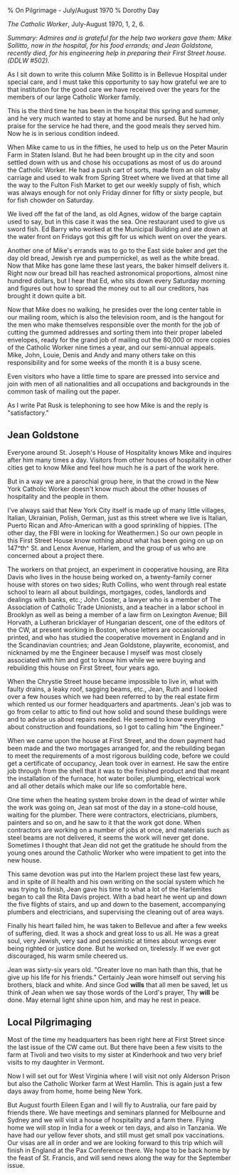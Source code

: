 % On Pilgrimage - July/August 1970
% Dorothy Day

*The Catholic Worker*, July-August 1970, 1, 2, 6.

*Summary: Admires and is grateful for the help two workers gave them:
Mike Sollitto, now in the hospital, for his food errands; and Jean
Goldstone, recently died, for his engineering help in preparing their
First Street house. (DDLW \#502).*

As I sit down to write this column Mike Sollitto is in Bellevue Hospital
under special care, and I must take this opportunity to say how grateful
we are to that institution for the good care we have received over the
years for the members of our large Catholic Worker family.

This is the third time he has been in the hospital this spring and
summer, and he very much wanted to stay at home and be nursed. But he
had only praise for the service he had there, and the good meals they
served him. Now he is in serious condition indeed.

When Mike came to us in the fifties, he used to help us on the Peter
Maurin Farm in Staten Island. But he had been brought up in the city and
soon settled down with us and chose his occupations as most of us do
around the Catholic Worker. He had a push cart of sorts, made from an
old baby carriage and used to walk from Spring Street where we lived at
that time all the way to the Fulton Fish Market to get our weekly supply
of fish, which was always enough for not only Friday dinner for fifty or
sixty people, but for fish chowder on Saturday.

We lived off the fat of the land, as old Agnes, widow of the barge
captain used to say, but in this case it was the sea. One restaurant
used to give us sword fish. Ed Barry who worked at the Municipal
Building and ate down at the water front on Fridays got this gift for us
which went on over the years.

Another one of Mike's errands was to go to the East side baker and get
the day old bread, Jewish rye and pumpernickel, as well as the white
bread. Now that Mike has gone lame these last years, the baker himself
delivers it. Right now our bread bill has reached astronomical
proportions, almost nine hundred dollars, but I hear that Ed, who sits
down every Saturday morning and figures out how to spread the money out
to all our creditors, has brought it down quite a bit.

Now that Mike does no walking, he presides over the long center table in
our mailing room, which is also the television room, and is the hangout
for the men who make themselves responsible over the month for the job
of cutting the gummed addresses and sorting them into their proper
labeled envelopes, ready for the grand job of mailing out the 80,000 or
more copies of the Catholic Worker nine times a year, and our
semi-annual appeals. Mike, John, Louie, Denis and Andy and many others
take on this responsibility and for some weeks of the month it is a busy
scene.

Even visitors who have a little time to spare are pressed into service
and join with men of all nationalities and all occupations and
backgrounds in the common task of mailing out the paper.

As I write Pat Rusk is telephoning to see how Mike is and the reply is
"satisfactory."

Jean Goldstone
--------------

Everyone around St. Joseph's House of Hospitality knows Mike and
inquires after him many times a day. Visitors from other houses of
hospitality in other cities get to know Mike and feel how much he is a
part of the work here.

But in a way we are a parochial group here, in that the crowd in the New
York Catholic Worker doesn't know much about the other houses of
hospitality and the people in them.

I've always said that New York City itself is made up of many little
villages, Italian, Ukrainian, Polish, German, just as this street where
we live is Italian, Puerto Rican and Afro-American with a good
sprinkling of hippies. (The other day, the FBI were in looking for
Weathermen.) So our own people in this First Street House know nothing
about what has been going on up on 147^th^ St. and Lenox Avenue, Harlem,
and the group of us who are concerned about a project there.

The workers on that project, an experiment in cooperative housing, are
Rita Davis who lives in the house being worked on, a twenty-family
corner house with stores on two sides; Ruth Collins, who went through
real estate school to learn all about buildings, mortgages, codes,
landlords and dealings with banks, etc.; John Coster, a lawyer who is a
member of The Association of Catholic Trade Unionists, and a teacher in
a labor school in Brooklyn as well as being a member of a law firm on
Lexington Avenue; Bill Horvath, a Lutheran bricklayer of Hungarian
descent, one of the editors of the CW, at present working in Boston,
whose letters are occasionally printed, and who has studied the
cooperative movement in England and in the Scandinavian countries; and
Jean Goldstone, playwrite, economist, and nicknamed by me the Engineer
because I myself was most closely associated with him and got to know
him while we were buying and rebuilding this house on First Street, four
years ago.

When the Chrystie Street house became impossible to live in, what with
faulty drains, a leaky roof, sagging beams, etc., Jean, Ruth and I
looked over a few houses which we had been referred to by the real
estate firm which rented us our former headquarters and apartments.
Jean's job was to go from cellar to attic to find out how solid and
sound these buildings were and to advise us about repairs needed. He
seemed to know everything about construction and foundations, so I got
to calling him "the Engineer."

When we came upon the house at First Street, and the down payment had
been made and the two mortgages arranged for, and the rebuilding began
to meet the requirements of a most rigorous building code, before we
could get a certificate of occupancy, Jean took over in earnest. He saw
the entire job through from the shell that it was to the finished
product and that meant the installation of the furnace, hot water
boiler, plumbing, electrical work and all other details which make our
life so comfortable here.

One time when the heating system broke down in the dead of winter while
the work was going on, Jean sat most of the day in a stone-cold house,
waiting for the plumber. There were contractors, electricians, plumbers,
painters and so on, and he saw to it that the work got done. When
contractors are working on a number of jobs at once, and materials such
as steel beams are not delivered, it seems the work will never get done.
Sometimes I thought that Jean did not get the gratitude he should from
the young ones around the Catholic Worker who were impatient to get into
the new house.

This same devotion was put into the Harlem project these last few years,
and in spite of ill health and his own writing on the social system
which he was trying to finish, Jean gave his time to what a lot of the
Harlemites began to call the Rita Davis project. With a bad heart he
went up and down the five flights of stairs, and up and down to the
basement, accompanying plumbers and electricians, and supervising the
cleaning out of area ways.

Finally his heart failed him, he was taken to Bellevue and after a few
weeks of suffering, died. It was a shock and great loss to us all. He
was a great soul, very Jewish, very sad and pessimistic at times about
wrongs ever being righted or justice done. But he worked on, tirelessly.
If we ever got discouraged, his warm smile cheered us.

Jean was sixty-six years old. "Greater love no man hath than this, that
he give up his life for his friends." Certainly Jean wore himself out
serving his brothers, black and white. And since God **wills** that all
men be saved, let us think of Jean when we say those words of the Lord's
prayer, Thy **will** be done. May eternal light shine upon him, and may
he rest in peace.

Local Pilgrimaging
------------------

Most of the time my headquarters has been right here at First Street
since the last issue of the CW came out. But there have been a few
visits to the farm at Tivoli and two visits to my sister at Kinderhook
and two very brief visits to my daughter in Vermont.

Now I will set out for West Virginia where I will visit not only
Alderson Prison but also the Catholic Worker farm at West Hamlin. This
is again just a few days away from home, home being New York.

But August fourth Eileen Egan and I will fly to Australia, our fare paid
by friends there. We have meetings and seminars planned for Melbourne
and Sydney and we will visit a house of hospitality and a farm there.
Flying home we will stop in India for a week or ten days, and also in
Tanzania. We have had our yellow fever shots, and still must get small
pox vaccinations. Our visas are all in order and we are looking forward
to this trip which will finish in England at the Pax Conference there.
We hope to be back home by the feast of St. Francis, and will send news
along the way for the September issue.

